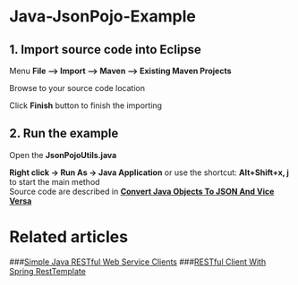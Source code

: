 # Java-JsonPojo-Example 


## 1. Import source code into Eclipse

Menu **File –> Import –> Maven –> Existing Maven Projects**

Browse to your source code location

Click **Finish** button to finish the importing

## 2. Run the example

Open the **JsonPojoUtils.java** 

**Right click -> Run As -> Java Application** or use the shortcut: **Alt+Shift+x, j** to start the main method  
Source code are described in **[Convert Java Objects To JSON And Vice Versa](http://howtoprogram.xyz/2016/07/01/convert-java-objects-json-vice-versa/)** 

# Related articles
###[Simple Java RESTful Web Service Clients](http://howtoprogram.xyz/2016/07/02/java-restful-web-service-clients/)
###[RESTful Client With Spring RestTemplate](http://howtoprogram.xyz/2016/07/03/java-restful-client-spring-resttemplate/)